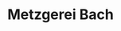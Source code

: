 ---
title: "Metzgerei Bach"
url: /ruedesheim-am-rhein/metzgerei-bach-langstrasse/
shop: Metzgerei
---